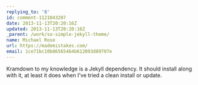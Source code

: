 ```yaml
---
replying_to: '8'
id: comment-1121843207
date: 2013-11-13T20:20:16Z
updated: 2013-11-13T20:20:16Z
_parent: /work/so-simple-jekyll-theme/
name: Michael Rose
url: https://mademistakes.com/
email: 1ce71bc10b86565464b612093d89707e
---
```


Kramdown to my knowledge is a Jekyll dependency. It should install along
with it, at least it does when I've tried a clean install or update.

